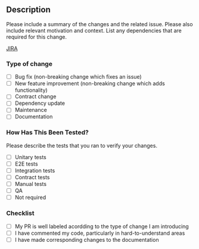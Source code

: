 ## Description

Please include a summary of the changes and the related issue. Please also include relevant motivation and context. List any dependencies that are required for this change.

[JIRA](http://www.google.com)

### Type of change

- [ ] Bug fix (non-breaking change which fixes an issue)
- [ ] New feature improvement (non-breaking change which adds functionality)
- [ ] Contract change
- [ ] Dependency update
- [ ] Maintenance
- [ ] Documentation

### How Has This Been Tested?

Please describe the tests that you ran to verify your changes.

- [ ] Unitary tests
- [ ] E2E tests
- [ ] Integration tests
- [ ] Contract tests
- [ ] Manual tests
- [ ] QA
- [ ] Not required

### Checklist

- [ ] My PR is well labeled acordding to the type of change I am introducing
- [ ] I have commented my code, particularly in hard-to-understand areas
- [ ] I have made corresponding changes to the documentation
